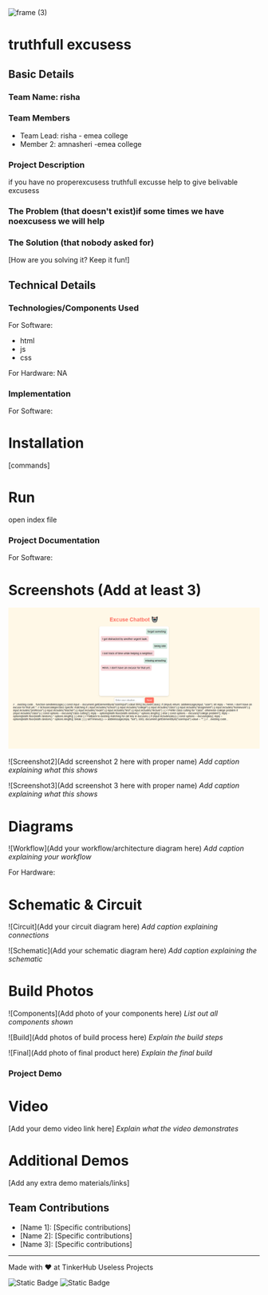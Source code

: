 <img width="3188" height="1202" alt="frame (3)" src="https://github.com/user-attachments/assets/517ad8e9-ad22-457d-9538-a9e62d137cd7" />


# truthfull excusess


## Basic Details
### Team Name: risha


### Team Members
- Team Lead: risha  - emea college
- Member 2: amnasheri -emea college
  

### Project Description
if you have no properexcusess truthfull excusse help to give belivable excusess

### The Problem (that doesn't exist)if some times we have noexcusess we will help

### The Solution (that nobody asked for)
[How are you solving it? Keep it fun!]

## Technical Details
### Technologies/Components Used
For Software:
- html
- js
- css

For Hardware:
NA

### Implementation
For Software:
# Installation
[commands]

# Run
open index file

### Project Documentation
For Software:

# Screenshots (Add at least 3)
![Screenshot1](https://github.com/amnasheri455/truthfull-excusess/blob/main/Screenshot%20(2).png?raw=true)


![Screenshot2](Add screenshot 2 here with proper name)
*Add caption explaining what this shows*

![Screenshot3](Add screenshot 3 here with proper name)
*Add caption explaining what this shows*

# Diagrams
![Workflow](Add your workflow/architecture diagram here)
*Add caption explaining your workflow*

For Hardware:

# Schematic & Circuit
![Circuit](Add your circuit diagram here)
*Add caption explaining connections*

![Schematic](Add your schematic diagram here)
*Add caption explaining the schematic*

# Build Photos
![Components](Add photo of your components here)
*List out all components shown*

![Build](Add photos of build process here)
*Explain the build steps*

![Final](Add photo of final product here)
*Explain the final build*

### Project Demo
# Video
[Add your demo video link here]
*Explain what the video demonstrates*

# Additional Demos
[Add any extra demo materials/links]

## Team Contributions
- [Name 1]: [Specific contributions]
- [Name 2]: [Specific contributions]
- [Name 3]: [Specific contributions]

---
Made with ❤️ at TinkerHub Useless Projects 

![Static Badge](https://img.shields.io/badge/TinkerHub-24?color=%23000000&link=https%3A%2F%2Fwww.tinkerhub.org%2F)
![Static Badge](https://img.shields.io/badge/UselessProjects--25-25?link=https%3A%2F%2Fwww.tinkerhub.org%2Fevents%2FQ2Q1TQKX6Q%2FUseless%2520Projects)
